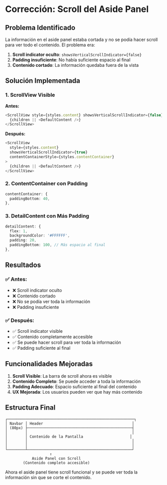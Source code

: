 # Corrección: Scroll del Aside Panel

## Problema Identificado

La información en el aside panel estaba cortada y no se podía hacer scroll para ver todo el contenido. El problema era:

1. **Scroll indicator oculto**: `showsVerticalScrollIndicator={false}`
2. **Padding insuficiente**: No había suficiente espacio al final
3. **Contenido cortado**: La información quedaba fuera de la vista

## Solución Implementada

### **1. ScrollView Visible**

**Antes:**
```typescript
<ScrollView style={styles.content} showsVerticalScrollIndicator={false}>
  {children || <DefaultContent />}
</ScrollView>
```

**Después:**
```typescript
<ScrollView 
  style={styles.content} 
  showsVerticalScrollIndicator={true}
  contentContainerStyle={styles.contentContainer}
>
  {children || <DefaultContent />}
</ScrollView>
```

### **2. ContentContainer con Padding**

```typescript
contentContainer: {
  paddingBottom: 40,
},
```

### **3. DetailContent con Más Padding**

```typescript
detailContent: {
  flex: 1,
  backgroundColor: '#FFFFFF',
  padding: 20,
  paddingBottom: 100, // Más espacio al final
},
```

## Resultados

### ✅ **Antes:**
- ❌ Scroll indicator oculto
- ❌ Contenido cortado
- ❌ No se podía ver toda la información
- ❌ Padding insuficiente

### ✅ **Después:**
- ✅ Scroll indicator visible
- ✅ Contenido completamente accesible
- ✅ Se puede hacer scroll para ver toda la información
- ✅ Padding suficiente al final

## Funcionalidades Mejoradas

1. **Scroll Visible**: La barra de scroll ahora es visible
2. **Contenido Completo**: Se puede acceder a toda la información
3. **Padding Adecuado**: Espacio suficiente al final del contenido
4. **UX Mejorada**: Los usuarios pueden ver que hay más contenido

## Estructura Final

```
┌─────────────────────────────────────────────────────────┐
│ Navbar │ Header                                        │
│ (80px) ├───────────────────────────────────────────────┤
│        │                                               │
│        │ Contenido de la Pantalla                     │
│        │                                               │
│        │                                               │
└────────┴───────────────────────────────────────────────┘
                    ↑
            Aside Panel con Scroll
        (Contenido completo accesible)
```

Ahora el aside panel tiene scroll funcional y se puede ver toda la información sin que se corte el contenido. 